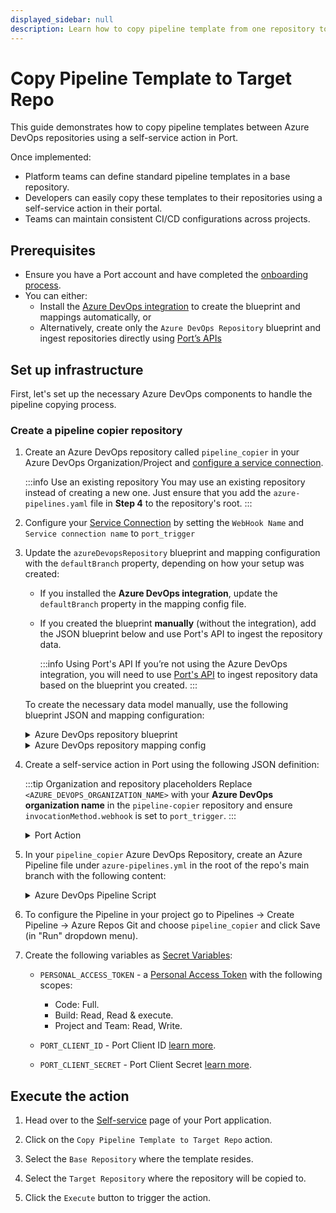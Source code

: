 ```yaml
---
displayed_sidebar: null
description: Learn how to copy pipeline template from one repository to another using Port Actions.
---
```


# Copy Pipeline Template to Target Repo

This guide demonstrates how to copy pipeline templates between Azure DevOps repositories using a self-service action in Port. 

Once implemented:
- Platform teams can define standard pipeline templates in a base repository.
- Developers can easily copy these templates to their repositories using a self-service action in their portal.
- Teams can maintain consistent CI/CD configurations across projects.


## Prerequisites

- Ensure you have a Port account and have completed the [onboarding process](https://docs.getport.io/quickstart).
- You can either:
    - Install the [Azure DevOps integration](https://docs.getport.io/build-your-software-catalog/sync-data-to-catalog/git/azure-devops/#installation) to create the blueprint and mappings automatically, or
    - Alternatively, create only the `Azure DevOps Repository` blueprint and ingest repositories directly using [Port’s APIs](https://docs.getport.io/api-reference/create-an-entity)


## Set up infrastructure

First, let's set up the necessary Azure DevOps components to handle the pipeline copying process.

### Create a pipeline copier repository

1. Create an Azure DevOps repository called `pipeline_copier` in your Azure DevOps Organization/Project and [configure a service connection](/actions-and-automations/setup-backend/azure-pipeline#define-incoming-webhook-in-azure).

   :::info Use an existing repository
   You may use an existing repository instead of creating a new one. Just ensure that you add the `azure-pipelines.yaml` file in **Step 4**  to the repository's root.
   :::

2. Configure your [Service Connection](https://learn.microsoft.com/en-us/azure/devops/pipelines/library/service-endpoints?view=azure-devops&tabs=yaml) by setting the `WebHook Name` and `Service connection name` to `port_trigger` 

3. Update the `azureDevopsRepository` blueprint and mapping configuration with the `defaultBranch` property, depending on how your setup was created:

    - If you installed the **Azure DevOps integration**, update the `defaultBranch` property in the mapping config file.
    - If you created the blueprint **manually** (without the integration), add the JSON blueprint below and use Port's API to ingest the repository data.

      :::info Using Port's API
      If you’re not using the Azure DevOps integration, you will need to use [Port's API](https://docs.port.io/api-reference/create-an-entity) to ingest repository data based on the blueprint you created.
      :::
    
    To create the necessary data model manually, use the following blueprint JSON and mapping configuration:
    
    <details>
      <summary>Azure DevOps repository blueprint</summary>
    
    ```json showLineNumbers
    {
      "identifier": "azureDevopsRepository",
      "title": "Repository",
      "icon": "AzureDevops",
      "schema": {
        "properties": {
          "url": {
            "title": "URL",
            "format": "url",
            "type": "string",
            "icon": "Link"
          },
          "readme": {
            "title": "README",
            "type": "string",
            "format": "markdown",
            "icon": "Book"
          },
          "defaultBranch": {
            "title": "Default Branch",
            "type": "string"
          }
        },
        "required": []
      },
      "mirrorProperties": {},
      "calculationProperties": {},
      "aggregationProperties": {},
      "relations": {
        "project": {
          "title": "Project",
          "target": "project",
          "required": true,
          "many": false
        }
      }
    }
    ```
    </details>
    
    
    <details>
      <summary>Azure DevOps repository mapping config</summary>
    
    ```yaml showLineNumbers
      - kind: repository
        selector:
          query: 'true'
        port:
          entity:
            mappings:
              identifier: .project.name + "/" + .name | gsub(" "; "")
              title: .name
              blueprint: '"azureDevopsRepository"'
              properties:
                url: .url
                readme: file://README.md
                defaultBranch: .defaultBranch # Add this line
              relations:
                project: .project.id | gsub(" "; "")
    
    ```
    </details>
    

4. Create a self-service action in Port using the following JSON definition:

    :::tip Organization and repository placeholders
    Replace `<AZURE_DEVOPS_ORGANIZATION_NAME>` with your **Azure DevOps organization name** in the `pipeline-copier` repository
    and ensure `invocationMethod.webhook` is set to `port_trigger`.
    :::

    <details>
      <summary>Port Action</summary>

    ```json showLineNumbers
    {
      "identifier": "copy_pipeline_template",
      "title": "Copy Pipeline Template to Target Repo",
      "icon": "Azure",
      "trigger": {
        "type": "self-service",
        "operation": "DAY-2",
        "userInputs": {
          "properties": {
            "base_repo": {
              "type": "string",
              "title": "Base Repository",
              "icon": "Azure",
              "blueprint": "azureDevopsRepository",
              "format": "entity"
            },
            "target_repo": {
              "type": "string",
              "title": "Target Repository",
              "icon": "Azure",
              "blueprint": "azureDevopsRepository",
              "format": "entity"
            }
          },
          "required": [
            "base_repo",
            "target_repo"
          ],
          "order": [
            "base_repo",
            "target_repo"
          ]
        }
      },
      "invocationMethod": {
        "type": "AZURE_DEVOPS",
        "webhook": "port_trigger",
        "org": "<AZURE_DEVOPS_ORGANIZATION_NAME>",
        "payload": {
          "base_repo_url": "{{ .inputs.base_repo.properties.url }}",
          "target_repo_url": "{{ .inputs.target_repo.properties.url }}",
          "base_repo_branch": "{{ .inputs.base_repo.properties.defaultBranch }}",
          "target_repo_branch": "{{ .inputs.target_repo.properties.defaultBranch }}",
          "azure_organization": "<AZURE_DEVOPS_ORGANIZATION_NAME>",
          "pipeline_file_name": "pipeline.yaml", # Update this if your pipeline file name is different
          "port_context": {
            "runId": "{{ .run.id }}"
          }
        }
      },
      "requiredApproval": false
    }
    ```

    </details>




5. In your `pipeline_copier` Azure DevOps Repository, create an Azure Pipeline file under `azure-pipelines.yml` in the root of the repo's main branch with the following content:

    <details>
    <summary>Azure DevOps Pipeline Script</summary>

    ```yml showLineNumbers
    trigger: none

    pool:
      vmImage: "ubuntu-latest"


    variables:
      RUN_ID: "${{ parameters.port_trigger.port_context.runId }}"
      BASE_REPO_URL: "${{ parameters.port_trigger.base_repo_url }}"
      TARGET_REPO_URL: "${{ parameters.port_trigger.target_repo_url }}"
      BASE_REPO_BRANCH_REF: "${{ parameters.port_trigger.base_repo_branch }}"
      TARGET_REPO_BRANCH_REF: "${{ parameters.port_trigger.target_repo_branch }}"
      AZURE_ORGANIZATION: "${{ parameters.port_trigger.azure_organization }}"
      PIPELINE_FILE_NAME: "${{ parameters.port_trigger.pipeline_file_name }}"
      # Ensure that PERSONAL_ACCESS_TOKEN is set as a secret variable in your pipeline settings

    resources:
      webhooks:
        - webhook: port_trigger
          connection: port_trigger

    stages:
      # Stage 1: Fetch Port Access Token
      - stage: fetch_port_access_token
        jobs:
          - job: fetch_port_access_token
            steps:
              - script: |
                  sudo apt-get update
                  sudo apt-get install -y jq
                displayName: "Install jq"
              - script: |
                  accessToken=$(curl -X POST \
                        -H 'Content-Type: application/json' \
                        -d '{"clientId": "$(PORT_CLIENT_ID)", "clientSecret": "$(PORT_CLIENT_SECRET)"}' \
                        -s 'https://api.getport.io/v1/auth/access_token' | jq -r '.accessToken')
                  echo "##vso[task.setvariable variable=accessToken;isOutput=true]$accessToken"
                displayName: "Fetch Port Access Token"
                name: getToken

      # Stage 2: Copy and Create Pipeline
      - stage: copy_and_create_pipeline
        displayName: "Copy and Create Pipeline"
        dependsOn:
          - fetch_port_access_token
        jobs:
          - job: copy_and_create_pipeline
            displayName: "Copy Pipeline and Create ADO Pipeline"
            variables:
              accessToken: $[ stageDependencies.fetch_port_access_token.fetch_port_access_token.outputs['getToken.accessToken'] ]
            steps:
              - script: |
                  sudo apt-get update
                  sudo apt-get install -y jq git
                displayName: "Install jq and git"

              - script: |
                  # Set default branch ref if TARGET_REPO_BRANCH_REF is empty
                  if [ -z "$TARGET_REPO_BRANCH_REF" ]; then
                    echo "TARGET_REPO_BRANCH_REF is empty. Setting default to 'refs/heads/main'."
                    TARGET_REPO_BRANCH_REF="refs/heads/main"
                  fi

                  # Extract project names from URLs
                  BASE_PROJECT_NAME=$(echo "$BASE_REPO_URL" | awk -F'/' '{print $5}')
                  TARGET_PROJECT_NAME=$(echo "$TARGET_REPO_URL" | awk -F'/' '{print $5}')

                  # Extract repository names from URLs
                  BASE_REPO_NAME=$(basename "$BASE_REPO_URL")
                  TARGET_REPO_NAME=$(basename "$TARGET_REPO_URL")

                  # Extract branch names from refs (e.g., "refs/heads/main" -> "main")
                  BASE_REPO_BRANCH=${BASE_REPO_BRANCH_REF##*/}
                  TARGET_REPO_BRANCH=${TARGET_REPO_BRANCH_REF##*/}

                  # Validate extracted values
                  if [ -z "$BASE_PROJECT_NAME" ] || [ -z "$TARGET_PROJECT_NAME" ] || [ -z "$BASE_REPO_NAME" ] || [ -z "$TARGET_REPO_NAME" ] || [ -z "$BASE_REPO_BRANCH" ] || [ -z "$TARGET_REPO_BRANCH" ] || [ -z "$PIPELINE_FILE_NAME" ]; then
                    echo "Error: One or more required variables are empty."
                    exit 1
                  fi

                  # Construct API URLs
                  BASE_REPO_API_URL="https://dev.azure.com/${AZURE_ORGANIZATION}/${BASE_PROJECT_NAME}/_apis/git/repositories/${BASE_REPO_NAME}"
                  TARGET_REPO_API_URL="https://dev.azure.com/${AZURE_ORGANIZATION}/${TARGET_PROJECT_NAME}/_apis/git/repositories/${TARGET_REPO_NAME}"

                  # Fetch pipeline file content from base_repo at specified branch
                  HTTP_RESPONSE=$(curl -s -w "HTTPSTATUS:%{http_code}" -u :$PERSONAL_ACCESS_TOKEN \
                    "${BASE_REPO_API_URL}/items?path=/${PIPELINE_FILE_NAME}&versionDescriptor.versionType=branch&versionDescriptor.version=${BASE_REPO_BRANCH}&api-version=6.0&format=text")

                  # Extract the body and status
                  PIPELINE_CONTENT=$(echo "$HTTP_RESPONSE" | sed -e 's/HTTPSTATUS\:.*//g')
                  HTTP_STATUS=$(echo "$HTTP_RESPONSE" | tr -d '\n' | sed -e 's/.*HTTPSTATUS://')

                  # Check if the status is 200 OK
                  if [ "$HTTP_STATUS" -ne 200 ]; then
                    echo "Failed to retrieve ${PIPELINE_FILE_NAME} from base repository."
                    echo "HTTP Status: $HTTP_STATUS"
                    echo "Response: $PIPELINE_CONTENT"
                    exit 1
                  fi

                  # Base64 encode the pipeline content
                  PIPELINE_CONTENT_BASE64=$(echo "$PIPELINE_CONTENT" | base64 -w 0)

                  # Check if the pipeline file exists in target_repo
                  response_target_code=$(curl -s -o /dev/null -w "%{http_code}" -u :$PERSONAL_ACCESS_TOKEN \
                    "${TARGET_REPO_API_URL}/items?path=/${PIPELINE_FILE_NAME}&versionDescriptor.versionType=branch&versionDescriptor.version=${TARGET_REPO_BRANCH}&api-version=6.0")

                  if [ "$response_target_code" == "200" ]; then
                    echo "${PIPELINE_FILE_NAME} already exists in target repository. Skipping copy."
                  else
                    # Initialize LAST_COMMIT_ID to zeros by default
                    LAST_COMMIT_ID="0000000000000000000000000000000000000000"

                    # Get repository info to check if it's empty
                    REPO_INFO=$(curl -s -u :$PERSONAL_ACCESS_TOKEN \
                      "${TARGET_REPO_API_URL}?api-version=6.0")

                    DEFAULT_BRANCH=$(echo "$REPO_INFO" | jq -r '.defaultBranch')

                    if [ -z "$DEFAULT_BRANCH" ] || [ "$DEFAULT_BRANCH" == "null" ]; then
                      echo "Target repository is empty."
                      REPO_IS_EMPTY=true
                    else
                      echo "Target repository is not empty."
                      REPO_IS_EMPTY=false
                    fi

                    if [ "$REPO_IS_EMPTY" = true ]; then
                      echo "Repository is empty. Using LAST_COMMIT_ID as zeros for initial commit."
                    else
                      # Repository is not empty, check if branch exists
                      BRANCH_INFO=$(curl -s -u :$PERSONAL_ACCESS_TOKEN \
                        "${TARGET_REPO_API_URL}/refs/heads/${TARGET_REPO_BRANCH}?api-version=6.0")

                      BRANCH_EXISTS=$(echo "$BRANCH_INFO" | jq -r '.value[0].objectId')

                      if [ -n "$BRANCH_EXISTS" ] && [ "$BRANCH_EXISTS" != "null" ]; then
                        LAST_COMMIT_ID="$BRANCH_EXISTS"
                        echo "Branch exists. LAST_COMMIT_ID: $LAST_COMMIT_ID"
                      else
                        echo "Branch does not exist. Need to create branch."

                        # Get the commit ID of the default branch to base the new branch on
                        DEFAULT_BRANCH_NAME=${DEFAULT_BRANCH##*/}

                        DEFAULT_BRANCH_INFO=$(curl -s -u :$PERSONAL_ACCESS_TOKEN \
                          "${TARGET_REPO_API_URL}/refs/heads/${DEFAULT_BRANCH_NAME}?api-version=6.0")

                        DEFAULT_BRANCH_COMMIT_ID=$(echo "$DEFAULT_BRANCH_INFO" | jq -r '.value[0].objectId')

                        if [ -n "$DEFAULT_BRANCH_COMMIT_ID" ] && [ "$DEFAULT_BRANCH_COMMIT_ID" != "null" ]; then
                          # Use the default branch's commit ID as LAST_COMMIT_ID
                          LAST_COMMIT_ID="$DEFAULT_BRANCH_COMMIT_ID"
                          echo "Using default branch ${DEFAULT_BRANCH_NAME} commit ID: $LAST_COMMIT_ID as base for new branch."
                        else
                          echo "Failed to get default branch commit ID."
                          exit 1
                        fi
                      fi
                    fi

                    # Create a push to add the pipeline file using base64 encoded content
                    ADD_FILE_RESPONSE=$(curl -s -u :$PERSONAL_ACCESS_TOKEN \
                      -X POST \
                      -H "Content-Type: application/json" \
                      -d "{
                            \"refUpdates\": [{
                              \"name\": \"refs/heads/${TARGET_REPO_BRANCH}\",
                              \"oldObjectId\": \"${LAST_COMMIT_ID}\"
                            }],
                            \"commits\": [{
                              \"comment\": \"Adding ${PIPELINE_FILE_NAME}\",
                              \"changes\": [{
                                \"changeType\": \"add\",
                                \"item\": { \"path\": \"/${PIPELINE_FILE_NAME}\" },
                                \"newContent\": {
                                  \"content\": \"${PIPELINE_CONTENT_BASE64}\",
                                  \"contentType\": \"base64encoded\"
                                }
                              }]
                            }]
                          }" \
                      "${TARGET_REPO_API_URL}/pushes?api-version=6.0")

                    if ! echo "$ADD_FILE_RESPONSE" | jq -e '.commits' > /dev/null; then
                      echo "Failed to add ${PIPELINE_FILE_NAME} to target repository."
                      echo "API Response: $ADD_FILE_RESPONSE"
                      exit 1
                    fi
                  fi

                  # Check if the pipeline already exists
                  EXISTING_PIPELINE_RESPONSE=$(curl -s -u :$PERSONAL_ACCESS_TOKEN \
                    "https://dev.azure.com/${AZURE_ORGANIZATION}/${TARGET_PROJECT_NAME}/_apis/pipelines?api-version=6.0-preview.1")

                  PIPELINE_NAME="Pipeline for ${TARGET_REPO_NAME}"
                  EXISTING_PIPELINE_ID=$(echo "$EXISTING_PIPELINE_RESPONSE" | jq -r --arg PIPELINE_NAME "$PIPELINE_NAME" '.value[] | select(.name==$PIPELINE_NAME) | .id')

                  if [ -n "$EXISTING_PIPELINE_ID" ]; then
                    # Optionally update the existing pipeline or skip creation
                    echo "Pipeline already exists with ID: $EXISTING_PIPELINE_ID. Skipping creation."
                  else
                    # Create the pipeline in Azure DevOps
                    CREATE_PIPELINE_RESPONSE=$(curl -s -u :$PERSONAL_ACCESS_TOKEN \
                      -X POST \
                      -H "Content-Type: application/json" \
                      -d "{
                            \"name\": \"${PIPELINE_NAME}\",
                            \"configuration\": {
                              \"type\": \"yaml\",
                              \"path\": \"/${PIPELINE_FILE_NAME}\",
                              \"repository\": {
                                \"id\": \"${TARGET_REPO_NAME}\",
                                \"type\": \"azureReposGit\"
                              }
                            }
                          }" \
                      "https://dev.azure.com/${AZURE_ORGANIZATION}/${TARGET_PROJECT_NAME}/_apis/pipelines?api-version=7.1-preview.1")

                    PIPELINE_ID=$(echo "$CREATE_PIPELINE_RESPONSE" | jq -r '.id')

                    if [ -z "$PIPELINE_ID" ] || [ "$PIPELINE_ID" == "null" ]; then
                      echo "Failed to create pipeline."
                      echo "API Response: $CREATE_PIPELINE_RESPONSE"
                      exit 1
                    fi
                  fi

                displayName: "Copy ${PIPELINE_FILE_NAME} and Create ADO Pipeline"
                env:
                  PERSONAL_ACCESS_TOKEN: $(PERSONAL_ACCESS_TOKEN)

      - stage: update_run_status
        dependsOn:
          - fetch_port_access_token
          - copy_and_create_pipeline
        condition: succeeded()
        jobs:
          - job: update_run_status
            variables:
              accessToken: $[ stageDependencies.fetch_port_access_token.fetch_port_access_token.outputs['getToken.accessToken'] ]
            steps:
              - script: |
                  curl -X PATCH \
                    -H 'Content-Type: application/json' \
                    -H 'Authorization: Bearer $(accessToken)' \
                    -d '{"status":"SUCCESS","statusLabel":"Successfully copied file","message": {"run_status": "Copying finished successfully!" }}' \
                    "https://api.getport.io/v1/actions/runs/${{ variables.RUN_ID }}"
                displayName: "Update Port with Success Status"

      - stage: update_run_status_failed
        dependsOn:
          - fetch_port_access_token
          - copy_and_create_pipeline
        condition: failed()
        jobs:
          - job: update_run_status_failed
            variables:
              accessToken: $[ stageDependencies.fetch_port_access_token.fetch_port_access_token.outputs['getToken.accessToken'] ]
            steps:
              - script: |
                  curl -X PATCH \
                    -H 'Content-Type: application/json' \
                    -H 'Authorization: Bearer $(accessToken)' \
                    -d '{"status":"FAILURE","statusLabel":"Failed to copy file","message": {"run_status": "Copying pipeline failed" }}' \
                    "https://api.getport.io/v1/actions/runs/${{ variables.RUN_ID }}"
                displayName: "Update Port with Failure Status"

    ```

    </details>


6. To configure the Pipeline in your project go to Pipelines -> Create Pipeline -> Azure Repos Git and choose `pipeline_copier` and click Save (in "Run" dropdown menu). 



7. Create the following variables as [Secret Variables](https://learn.microsoft.com/en-us/azure/devops/pipelines/process/set-secret-variables?view=azure-devops&tabs=yaml%2Cbash):

   - `PERSONAL_ACCESS_TOKEN` - a [Personal Access Token](https://learn.microsoft.com/en-us/azure/devops/organizations/accounts/use-personal-access-tokens-to-authenticate?view=azure-devops&tabs=Windows) with the following scopes:
        - Code: Full.
        - Build: Read, Read & execute.
        - Project and Team: Read, Write.

   - `PORT_CLIENT_ID` - Port Client ID [learn more](/build-your-software-catalog/custom-integration/api/#get-api-token).
   - `PORT_CLIENT_SECRET` - Port Client Secret [learn more](/build-your-software-catalog/custom-integration/api/#get-api-token).

## Execute the action
1. Head over to the [Self-service](https://app.getport.io/self-serve) page of your Port application.

2. Click on the `Copy Pipeline Template to Target Repo` action.

3. Select the `Base Repository` where the template resides.

4. Select the `Target Repository` where the repository will be copied to.

5. Click the `Execute` button to trigger the action.
